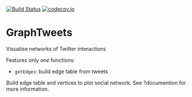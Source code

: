[![Build Status](https://travis-ci.org/JohnCoene/GraphTweets.svg?branch=master)](https://travis-ci.org/JohnCoene/GraphTweets)
[![codecov.io](https://codecov.io/github/SocialFunction/GraphTweets/coverage.svg?branch=master)](https://codecov.io/github/SocialFunction/GraphTweets?branch=master)

GraphTweets
===========

Visualise networks of Twitter interactions

Features only *one* functions:

* `getEdges`: build edge table from tweets

Build edge table and vertices to plot social network. See ?documention for more information.